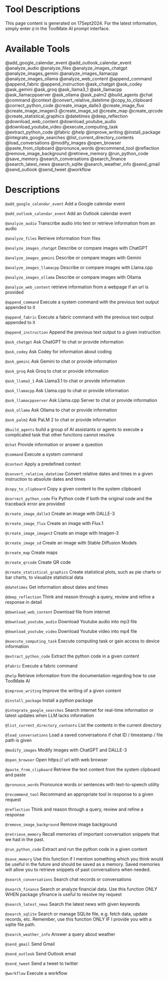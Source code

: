 # Tool Descriptions

This page content is generated on 17Sept2024.  For the latest information, simply enter `@` in the ToolMate AI prompt interface.

# Available Tools

@add_google_calendar_event @add_outlook_calendar_event @analyze_audio @analyze_files @analyze_images_chatgpt @analyze_images_gemini @analyze_images_llamacpp @analyze_images_ollama @analyze_web_content @append_command @append_fabric @append_instruction @ask_chatgpt @ask_codey @ask_gemini @ask_groq @ask_llama3_1 @ask_llamacpp @ask_llamacppserver @ask_ollama @ask_palm2 @build_agents @chat @command @context @convert_relative_datetime @copy_to_clipboard @correct_python_code @create_image_dalle3 @create_image_flux @create_image_imagen3 @create_image_sd @create_map @create_qrcode @create_statistical_graphics @datetimes @deep_reflection @download_web_content @download_youtube_audio @download_youtube_video @execute_computing_task @extract_python_code @fabric @help @improve_writing @install_package @integrate_google_searches @list_current_directory_contents @load_conversations @modify_images @open_browser @paste_from_clipboard @pronunce_words @recommend_tool @reflection @remove_image_background @retrieve_memory @run_python_code @save_memory @search_conversations @search_finance @search_latest_news @search_sqlite @search_weather_info @send_gmail @send_outlook @send_tweet @workflow

# Descriptions

`@add_google_calendar_event` Add a Google calendar event

`@add_outlook_calendar_event` Add an Outlook calendar event

`@analyze_audio` Transcribe audio into text or retrieve information from an audio

`@analyze_files` Retrieve information from files

`@analyze_images_chatgpt` Describe or compare images with ChatGPT

`@analyze_images_gemini` Describe or compare images with Gemini

`@analyze_images_llamacpp` Describe or compare images with Llama.cpp

`@analyze_images_ollama` Describe or compare images with Ollama

`@analyze_web_content` retrieve information from a webpage if an url is provided

`@append_command` Execute a system command with the previous text output appended to it

`@append_fabric` Execute a fabric command with the previous text output appended to it

`@append_instruction` Append the previous text output to a given instruction

`@ask_chatgpt` Ask ChatGPT to chat or provide information

`@ask_codey` Ask Codey for information about coding

`@ask_gemini` Ask Gemini to chat or provide information

`@ask_groq` Ask Groq to chat or provide information

`@ask_llama3_1` Ask Llama3.1 to chat or provide information

`@ask_llamacpp` Ask Llama.cpp to chat or provide information

`@ask_llamacppserver` Ask Llama.cpp Server to chat or provide information

`@ask_ollama` Ask Ollama to chat or provide information

`@ask_palm2` Ask PaLM 2 to chat or provide information

`@build_agents` build a group of AI assistants or agents to execute a complicated task that other functions cannot resolve

`@chat` Provide information or answer a question

`@command` Execute a system command

`@context` Apply a predefined context

`@convert_relative_datetime` Convert relative dates and times in a given instruction to absolute dates and times

`@copy_to_clipboard` Copy a given content to the system clipboard

`@correct_python_code` Fix Python code if both the original code and the traceback error are provided

`@create_image_dalle3` Create an image with DALLE-3

`@create_image_flux` Create an image with Flux.1

`@create_image_imagen3` Create an image with Imagen-3

`@create_image_sd` Create an image with Stable Diffusion Models

`@create_map` Create maps

`@create_qrcode` Create QR code

`@create_statistical_graphics` Create statistical plots, such as pie charts or bar charts, to visualize statistical data

`@datetimes` Get information about dates and times

`@deep_reflection` Think and reason through a query, review and refine a response in detail

`@download_web_content` Download file from internet

`@download_youtube_audio` Download Youtube audio into mp3 file

`@download_youtube_video` Download Youtube video into mp4 file

`@execute_computing_task` Execute computing task or gain access to device information

`@extract_python_code` Extract the python code in a given content

`@fabric` Execute a fabric command

`@help` Retrieve information from the documentation regarding how to use ToolMate AI

`@improve_writing` Improve the writing of a given content

`@install_package` Install a python package

`@integrate_google_searches` Search internet for real-time information or latest updates when LLM lacks information

`@list_current_directory_contents` List the contents in the current directory

`@load_conversations` Load a saved conversations if chat ID / timestamp / file path is given

`@modify_images` Modify images with ChatGPT and DALLE-3

`@open_browser` Open https:// url with web browser

`@paste_from_clipboard` Retrieve the text content from the system clipboard and paste

`@pronunce_words` Pronounce words or sentences with text-to-speech utility

`@recommend_tool` Recommand an appropriate tool in response to a given request

`@reflection` Think and reason through a query, review and refine a response

`@remove_image_background` Remove image background

`@retrieve_memory` Recall memories of important conversation snippets that we had in the past.

`@run_python_code` Extract and run the python code in a given content

`@save_memory` Use this function if I mention something which you think would be useful in the future and should be saved as a memory. Saved memories will allow you to retrieve snippets of past conversations when needed.

`@search_conversations` Search chat records or conversations

`@search_finance` Search or analyze financial data. Use this function ONLY WHEN package yfinance is useful to resolve my request

`@search_latest_news` Search the latest news with given keywords

`@search_sqlite` Search or manage SQLite file, e.g. fetch data, update records, etc. Remember, use this function ONLY IF I provide you with a sqlite file path.

`@search_weather_info` Answer a query about weather

`@send_gmail` Send Gmail

`@send_outlook` Send Outlook email

`@send_tweet` Send a tweet to twitter

`@workflow` Execute a workflow
